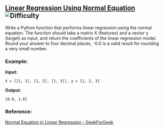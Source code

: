 ## [Linear Regression Using Normal Equation](https://www.deep-ml.com/problems/14) ![Difficulty](https://img.shields.io/badge/-Easy-brightgreen)

Write a Python function that performs linear regression using the normal equation. The function should take a matrix X (features) and a vector y (target) as input, and return the coefficients of the linear regression model. Round your answer to four decimal places, -0.0 is a valid result for rounding a very small number.

### Example:

**Input:**

```X = [[1, 1], [1, 2], [1, 3]], y = [1, 2, 3]```


**Output:**

```[0.0, 1.0]```

### Reference:

[Normal Equation in Linear Regression - GeekForGeek](https://www.geeksforgeeks.org/ml-normal-equation-in-linear-regression/)
